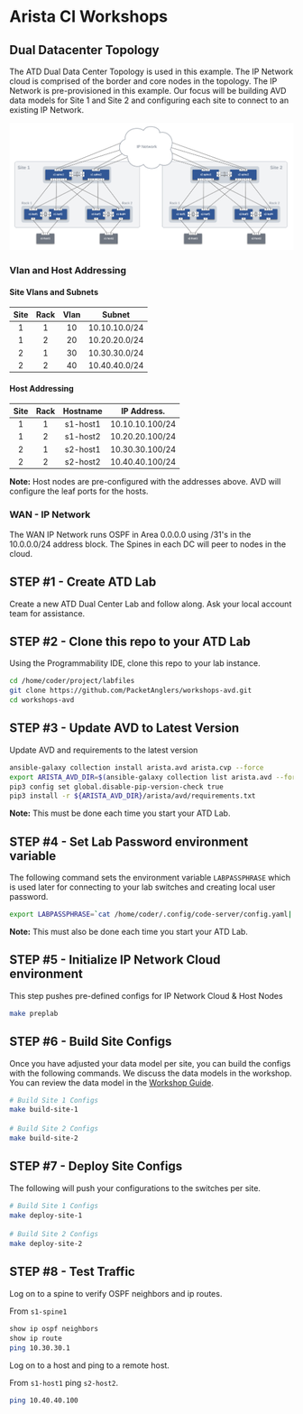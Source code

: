 # Arista CI Workshops

## Dual Datacenter Topology

The ATD Dual Data Center Topology is used in this example.  The IP Network cloud is comprised of the border and core nodes in the topology.  The IP Network is pre-provisioned in this example.  Our focus will be building AVD data models for Site 1 and Site 2 and configuring each site to connect to an existing IP Network.

![ATD L2LS Topo](images/atd-avd-dual-dc-l2ls-topo.png)

### Vlan and Host Addressing

#### Site Vlans and Subnets

| Site | Rack | Vlan |     Subnet    |
|:----:|:----:|:----:|:-------------:|
| 1    | 1    | 10   | 10.10.10.0/24 |
| 1    | 2    | 20   | 10.20.20.0/24 |
| 2    | 1    | 30   | 10.30.30.0/24 |
| 2    | 2    | 40   | 10.40.40.0/24 |

#### Host Addressing

| Site | Rack | Hostname | IP Address.     |
|:----:|:----:|:--------:|:---------------:|
| 1    | 1    | s1-host1 | 10.10.10.100/24 |
| 1    | 2    | s1-host2 | 10.20.20.100/24 |
| 2    | 1    | s2-host1 | 10.30.30.100/24 |
| 2    | 2    | s2-host2 | 10.40.40.100/24 |

**Note:** Host nodes are pre-configured with the addresses above.  AVD will configure the leaf ports for the hosts.

### WAN - IP Network

The WAN IP Network runs OSPF in Area 0.0.0.0 using /31's in the 10.0.0.0/24 address block.  The Spines in each DC will peer to nodes in the cloud.

## STEP #1 - Create ATD Lab

Create a new ATD Dual Center Lab and follow along. Ask your local account team for assistance.

## STEP #2 - Clone this repo to your ATD Lab

Using the Programmability IDE, clone this repo to your lab instance.

``` bash
cd /home/coder/project/labfiles
git clone https://github.com/PacketAnglers/workshops-avd.git
cd workshops-avd
```

## STEP #3 - Update AVD to Latest Version

Update AVD and requirements to the latest version

``` bash
ansible-galaxy collection install arista.avd arista.cvp --force
export ARISTA_AVD_DIR=$(ansible-galaxy collection list arista.avd --format yaml | head -1 | cut -d: -f1)
pip3 config set global.disable-pip-version-check true
pip3 install -r ${ARISTA_AVD_DIR}/arista/avd/requirements.txt
```

**Note:** This must be done each time you start your ATD Lab.

## STEP #4 - Set Lab Password environment variable

The following command sets the environment variable `LABPASSPHRASE` which is used later for connecting to your lab switches and creating local user password.

``` bash
export LABPASSPHRASE=`cat /home/coder/.config/code-server/config.yaml| grep "password:" | awk '{print $2}'`
```

**Note:** This must also be done each time you start your ATD Lab.

## STEP #5 - Initialize IP Network Cloud environment

This step pushes pre-defined configs for IP Network Cloud & Host Nodes

``` bash
make preplab
```

## STEP #6 - Build Site Configs

Once you have adjusted your data model per site, you can build the configs with the following commands.  We discuss the data models in the workshop.  You can review the data model in the [Workshop Guide](https://aristanetworks.github.io/avd-workshops/avd/).

``` bash
# Build Site 1 Configs
make build-site-1

# Build Site 2 Configs
make build-site-2
```

## STEP #7 - Deploy Site Configs

The following will push your configurations to the switches per site.

``` bash
# Build Site 1 Configs
make deploy-site-1

# Build Site 2 Configs
make deploy-site-2
```

## STEP #8 - Test Traffic

Log on to a spine to verify OSPF neighbors and ip routes.

From `s1-spine1`

``` bash
show ip ospf neighbors
show ip route
ping 10.30.30.1
```

Log on to a host and ping to a remote host.

From `s1-host1` ping `s2-host2`.

``` bash
ping 10.40.40.100
```
